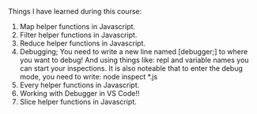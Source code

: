 Things I have learned during this course:

1. Map helper functions in Javascript.
2. Filter helper functions in Javascript.
3. Reduce helper functions in Javascript.
4. Debugging; You need to write a new line named [debugger;] to where you want to debug! And using things like: repl and variable names you can start your inspections. It is also noteable that to enter the debug mode, you need to write: node inspect \*.js
5. Every helper functions in Javascript.
6. Working with Debugger in VS Code!!
7. Slice helper functions in Javascript.
